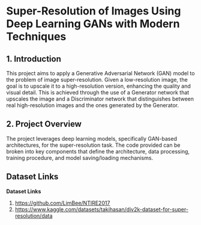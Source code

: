 # Super-Resolution of Images Using Deep Learning GANs with Modern Techniques
## 1. Introduction
This project aims to apply a Generative Adversarial Network (GAN) model to the problem of image super-resolution. Given a low-resolution image, the goal is to upscale it to a high-resolution version, enhancing the quality and visual detail. This is achieved through the use of a Generator network that upscales the image and a Discriminator network that distinguishes between real high-resolution images and the ones generated by the Generator.
## 2. Project Overview
The project leverages deep learning models, specifically GAN-based architectures, for the super-resolution task. The code provided can be broken into key components that define the architecture, data processing, training procedure, and model saving/loading mechanisms.
## Dataset Links
**Dataset Links**

1. https://github.com/LimBee/NTIRE2017
2. https://www.kaggle.com/datasets/takihasan/div2k-dataset-for-super-resolution/data

